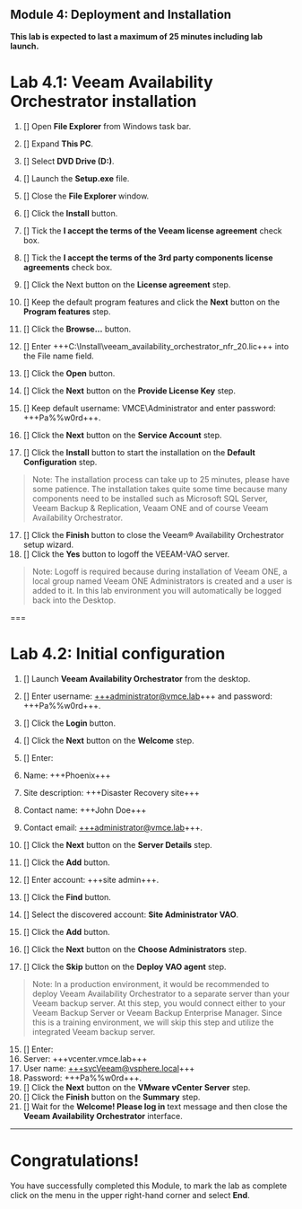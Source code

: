 Module 4: Deployment and Installation
---
**This lab is expected to last a maximum of 25 minutes including lab launch.**

# Lab 4.1: Veeam Availability Orchestrator installation

1. [] Open **File Explorer** from Windows task bar.
2. [] Expand **This PC**.
3. [] Select **DVD Drive (D:)**.
4. [] Launch the **Setup.exe** file.
5. [] Close the **File Explorer** window.
6. [] Click the **Install** button.
7. [] Tick the **I accept the terms of the Veeam license agreement** check box.
8. [] Tick the **I accept the terms of the 3rd party components license agreements** check box.

8. [] Click the Next button on the **License agreement** step.
9. [] Keep the default program features and click the **Next** button on the **Program features** step.
10. [] Click the **Browse...** button.
11. [] Enter +++C:\Install\veeam_availability_orchestrator_nfr_20.lic+++ into the File name field.
12. [] Click the **Open** button.
13. [] Click the **Next** button on the **Provide License Key** step.
14. [] Keep default username: VMCE\Administrator and enter password: +++Pa%%w0rd+++.
15. [] Click the **Next** button on the **Service Account** step.
16. [] Click the **Install** button to start the installation on the **Default Configuration** step.
> Note: The installation process can take up to 25 minutes, please have some patience. The installation takes quite some time because many components need to be installed such as Microsoft SQL Server, Veeam Backup & Replication, Veaam ONE and of course Veeam Availability Orchestrator.

17. [] Click the **Finish** button to close the Veeam® Availability Orchestrator setup wizard.
18. [] Click the **Yes** button to logoff the VEEAM-VAO server.
> Note: Logoff is required because during installation of Veeam ONE, a local group named Veeam ONE Administrators is created and a user is added to it. In this lab environment you will automatically be logged back into the Desktop.

===

# Lab 4.2: Initial configuration
1. [] Launch **Veeam Availability Orchestrator** from the desktop.
2. [] Enter username: +++administrator@vmce.lab+++ and password: +++Pa%%w0rd+++.
3. [] Click the **Login** button.
4. [] Click the **Next** button on the **Welcome** step.

6. [] Enter:
 1. Name: +++Phoenix+++
 2. Site description: +++Disaster Recovery site+++
 3. Contact name: +++John Doe+++
 4. Contact email: +++administrator@vmce.lab+++.
7. [] Click the **Next** button on the **Server Details** step.
8. [] Click the **Add** button.
9. [] Enter account: +++site admin+++.
10. [] Click the **Find** button.
11. [] Select the discovered account: **Site Administrator VAO**.
12. [] Click the **Add** button.
13. [] Click the **Next** button on the **Choose Administrators** step.
14. [] Click the **Skip** button on the **Deploy VAO agent** step.
> Note: In a production environment, it would be recommended to deploy Veeam Availability Orchestrator to a separate server than your Veeam backup server. At this step, you would connect either to your Veeam Backup Server or Veeam Backup Enterprise Manager. Since this is a training environment, we will skip this step and utilize the integrated Veeam backup server.

15. [] Enter:
 1. Server: +++vcenter.vmce.lab+++
 2. User name: +++svcVeeam@vsphere.local+++
 3. Password: +++Pa%%w0rd+++.
16. [] Click the **Next** button on the **VMware vCenter Server** step.
17. [] Click the **Finish** button on the **Summary** step.
18. [] Wait for the **Welcome! Please log in** text message and then close the **Veeam Availability Orchestrator** interface.

---

# Congratulations!

You have successfully completed this Module, to mark the lab as complete click on the menu in the upper right-hand corner and select **End**.
